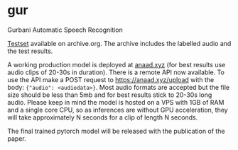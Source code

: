 # gur
Gurbani Automatic Speech Recognition

[Testset](https://archive.org/details/test.tar_202112) available on archive.org. The archive includes the labelled audio and the test results.

A working production model is deployed at [anaad.xyz](https://anaad.xyz) (for best results use audio clips of 20-30s in duration). There is a remote API now available. To use the API make a POST request to https://anaad.xyz/upload with the body: `{"audio": <audiodata>}`. Most audio formats are accepted but the file size should be less than 5mb and for best results stick to 20-30s long audio. Please keep in mind the model is hosted on a VPS with 1GB of RAM and a single core CPU, so as inferences are without GPU acceleration, they will take approximately N seconds for a clip of length N seconds. 



The final trained pytorch model will be released with the publication of the paper. 
